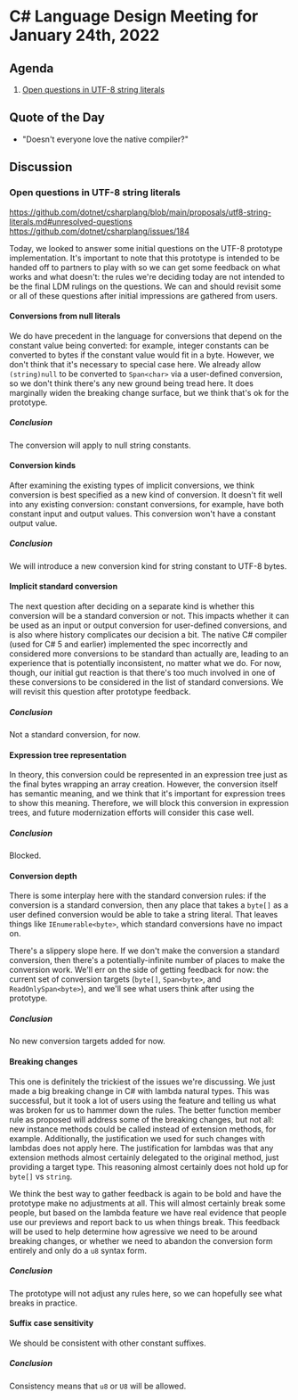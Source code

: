 # C# Language Design Meeting for January 24th, 2022

## Agenda

1. [Open questions in UTF-8 string literals](#open-questions-in-utf-8-string-literals)

## Quote of the Day

- "Doesn't everyone love the native compiler?"

## Discussion

### Open questions in UTF-8 string literals

https://github.com/dotnet/csharplang/blob/main/proposals/utf8-string-literals.md#unresolved-questions  
https://github.com/dotnet/csharplang/issues/184

Today, we looked to answer some initial questions on the UTF-8 prototype implementation. It's important to note that this prototype is intended to be
handed off to partners to play with so we can get some feedback on what works and what doesn't: the rules we're deciding today are not intended to be
the final LDM rulings on the questions. We can and should revisit some or all of these questions after initial impressions are gathered from users.

#### Conversions from null literals

We do have precedent in the language for conversions that depend on the constant value being converted: for example, integer constants can be converted
to bytes if the constant value would fit in a byte. However, we don't think that it's necessary to special case here. We already allow `(string)null` to
be converted to `Span<char>` via a user-defined conversion, so we don't think there's any new ground being tread here. It does marginally widen the
breaking change surface, but we think that's ok for the prototype.

##### Conclusion

The conversion will apply to null string constants.

#### Conversion kinds

After examining the existing types of implicit conversions, we think conversion is best specified as a new kind of conversion. It doesn't fit well into
any existing conversion: constant conversions, for example, have both constant input and output values. This conversion won't have a constant output
value.

##### Conclusion

We will introduce a new conversion kind for string constant to UTF-8 bytes.

#### Implicit standard conversion

The next question after deciding on a separate kind is whether this conversion will be a standard conversion or not. This impacts whether it can be used
as an input or output conversion for user-defined conversions, and is also where history complicates our decision a bit. The native C# compiler (used
for C# 5 and earlier) implemented the spec incorrectly and considered more conversions to be standard than actually are, leading to an experience that
is potentially inconsistent, no matter what we do. For now, though, our initial gut reaction is that there's too much involved in one of these conversions
to be considered in the list of standard conversions. We will revisit this question after prototype feedback.

##### Conclusion

Not a standard conversion, for now.

#### Expression tree representation

In theory, this conversion could be represented in an expression tree just as the final bytes wrapping an array creation. However, the conversion itself
has semantic meaning, and we think that it's important for expression trees to show this meaning. Therefore, we will block this conversion in expression
trees, and future modernization efforts will consider this case well.

##### Conclusion

Blocked.

#### Conversion depth

There is some interplay here with the standard conversion rules: if the conversion is a standard conversion, then any place that takes a `byte[]` as a
user defined conversion would be able to take a string literal. That leaves things like `IEnumerable<byte>`, which standard conversions have no impact
on.

There's a slippery slope here. If we don't make the conversion a standard conversion, then there's a potentially-infinite number of places to make the
conversion work. We'll err on the side of getting feedback for now: the current set of conversion targets (`byte[]`, `Span<byte>`, and `ReadOnlySpan<byte>`),
and we'll see what users think after using the prototype.

##### Conclusion

No new conversion targets added for now.

#### Breaking changes

This one is definitely the trickiest of the issues we're discussing. We just made a big breaking change in C# with lambda natural types. This was
successful, but it took a lot of users using the feature and telling us what was broken for us to hammer down the rules. The better function member
rule as proposed will address some of the breaking changes, but not all: new instance methods could be called instead of extension methods, for example.
Additionally, the justification we used for such changes with lambdas does not apply here. The justification for lambdas was that any extension methods
almost certainly delegated to the original method, just providing a target type. This reasoning almost certainly does not hold up for `byte[]` vs `string`.

We think the best way to gather feedback is again to be bold and have the prototype make no adjustments at all. This will almost certainly break some
people, but based on the lambda feature we have real evidence that people use our previews and report back to us when things break. This feedback will be
used to help determine how agressive we need to be around breaking changes, or whether we need to abandon the conversion form entirely and only do a `u8`
syntax form.

##### Conclusion

The prototype will not adjust any rules here, so we can hopefully see what breaks in practice.

#### Suffix case sensitivity

We should be consistent with other constant suffixes.

##### Conclusion

Consistency means that `u8` or `U8` will be allowed.
